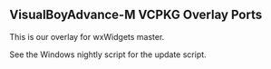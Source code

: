 ## VisualBoyAdvance-M VCPKG Overlay Ports

This is our overlay for wxWidgets master.

See the Windows nightly script for the update script.
